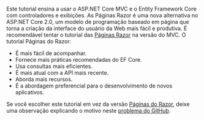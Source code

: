 Este tutorial ensina a usar o ASP.NET Core MVC e o Entity Framework Core com controladores e exibições. As Páginas Razor é uma nova alternativa no ASP.NET Core 2.0, um modelo de programação baseado em página que torna a criação da interface do usuário da Web mais fácil e produtiva. É recomendável tentar o tutorial das [Páginas Razor](xref:data/ef-rp/intro) na versão do MVC. O tutorial Páginas do Razor:

* É mais fácil de acompanhar.
* Fornece mais práticas recomendadas do EF Core.
* Usa consultas mais eficientes.
* É mais atual com a API mais recente.
* Aborda mais recursos.
* É a abordagem preferencial para o desenvolvimento de novos aplicativos.

Se você escolher este tutorial em vez da versão [Páginas do Razor](xref:data/ef-rp/intro), deixe uma observação explicando o motivo neste [problema do GitHub](https://github.com/aspnet/Docs/issues/6146).
